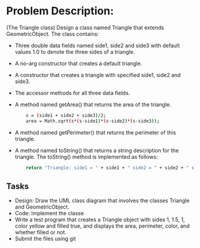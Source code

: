# Problem Description:
(The Triangle class) Design a class named Triangle that extends GeometricObject. The class contains: 

*	Three double data fields named side1, side2 and side3 with default values 1.0 to denote the three sides of a triangle.
*	A no-arg constructor that creates a default triangle.
*	A constructor that creates a triangle with specified side1, side2 and side3.
*	The accessor methods for all three data fields.
*	A method named getArea() that returns the area of the triangle.
		
	```bash
		s = (side1 + side2 + side3)/2;
		area = Math.sqrt(s*(s-side1)*(s-side2)*(s-side3));
	```
*	A method named getPerimeter() that returns the perimeter of this triangle. 
*	A method named toString() that returns a string description for the triangle. The toString() method is implemented as follows:
		
	```bash
		return "Triangle: side1 = " + side1 + " side2 = " + side2 + " side3 = " + side3;
	```
		
## Tasks
* Design: Draw the UML class diagram that involves the classes Triangle and GeometricObject.
* Code: Implement the classe
* Write a test program that creates a Triangle object with sides 1, 1.5, 1, color yellow and filled true, 
and displays the area, perimeter, color, and whether filled or not. 
* Submit the files using git

